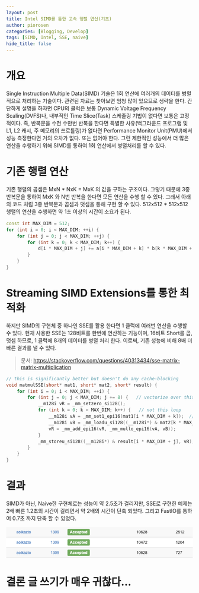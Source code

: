 ```yaml
---
layout: post
title: Intel SIMD를 통한 고속 행렬 연산(기초)
author: piorosen
categories: [Blogging, Develop]
tags: [SIMD, Intel, SSE, naive]
hide_title: false
---
```


# 개요
Single Instruction Multiple Data(SIMD) 기술은 1회 연산에 여러개의 데이터를 병렬적으로 처리하는 기술이다. 관련된 자료는 찾아보면 엄청 많이 있으므로 생략을 한다. 간단하게 설명을 하자면 CPU의 클럭은 보통 Dynamic Voltage Frequency Scaling(DVFS)나, 내부적인 Time Slice(Task) 스케줄링 기법이 없다면 보통은 고정적이다. 즉, 반복문을 수천 수만번 반복을 한다면 특별한 사유(백그라운드 프로그램 및 L1, L2 캐시, 주 메모리의 쓰로틀링)가 없다면 Performance Monitor Unit(PMU)에서 성능 측정한다면 거의 오차가 없다. 또는 없어야 한다. 그런 제한적인 성능에서 더 많은 연산을 수행하기 위해 SIMD를 통하여 1회 연산에서 병렬처리를 할 수 있다.

# 기존 행렬 연산

기존 행렬의 곱셈은 MxN * NxK = MxK 의 값을 구하는 구조이다. 그렇기 때문에 3중 반복문을 통하여 MxK 와 N번 반복을 한다면 모든 연산을 수행 할 수 있다. 그래서 아래의 코드 처럼 3중 반복문과 곱셈과 덧셈을 통해 구현 할 수 있다. 
512x512 * 512x512 행렬의 연산을 수행하면 약 1초 이상의 시간이 소요가 된다.

```cpp
const int MAX_DIM = 512;
for (int i = 0; i < MAX_DIM; ++i) {
    for (int j = 0; j < MAX_DIM; ++j) {
        for (int k = 0; k < MAX_DIM; k++) {
            d[i * MAX_DIM + j] += a[i * MAX_DIM + k] * b[k * MAX_DIM + j];
        }
    }
}
```

#  Streaming SIMD Extensions를 통한 최적화

하지만 SIMD의 구현체 중 하나인 SSE를 활용 한다면 1 클럭에 여러번 연산을 수행할 수 있다. 현재 사용한 SSE는 128비트를 한번에 연산하는 기능이며, 16비트 Short를 곱, 덧셈 하므로, 1 클럭에 8개의 데이터를 병렬 처리 한다. 이로써, 기존 성능에 비해 8배 더 빠른 결과를 낼 수 있다.

> 문서: https://stackoverflow.com/questions/40313434/sse-matrix-matrix-multiplication

```cpp
// this is significantly better but doesn't do any cache-blocking
void matmulSSE(short* mat1, short* mat2, short* result) {
    for (int i = 0; i < MAX_DIM; ++i) {
        for (int j = 0; j < MAX_DIM; j += 8) {   // vectorize over this loop
            __m128i vR = _mm_setzero_si128();
            for (int k = 0; k < MAX_DIM; k++) {   // not this loop
                __m128i vA = _mm_set1_epi16(mat1[i * MAX_DIM + k]);  // load+broadcast is much cheaper than MOVD + 3 inserts (or especially 4x insert, which your new code is doing)
                __m128i vB = _mm_loadu_si128((__m128i*) & mat2[k * MAX_DIM + j]);  // mat2[k][j+0..3]
                vR = _mm_add_epi16(vR, _mm_mullo_epi16(vA, vB));
            }
            _mm_storeu_si128((__m128i*) & result[i * MAX_DIM + j], vR);
        }
    }
}
```

# 결과

SIMD가 아닌, Naive한 구현체로는 성능이 약 2.5초가 걸리지만, SSE로 구현한 예제는 2배 빠른 1.2초의 시간이 걸리면서 약 2배의 시간이 단축 되었다. 그리고 FastIO를 통하여 0.7초 까지 단축 할 수 있었다. 

![결과 이미지 성능비교](/assets/img/post/2022-10-05-result.png)

# 결론 글 쓰기가 매우 귀찮다...
